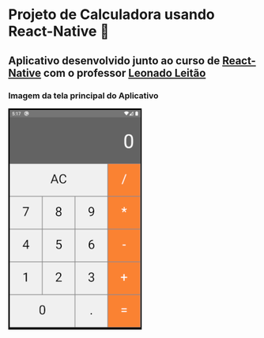 # Projeto de Calculadora usando React-Native :1234:

## Aplicativo desenvolvido junto ao curso de [React-Native](https://www.udemy.com/course/curso-react-native/) com o professor [Leonado Leitão](https://github.com/leonardomleitao)

### Imagem da tela principal do Aplicativo

![](calculator.png)